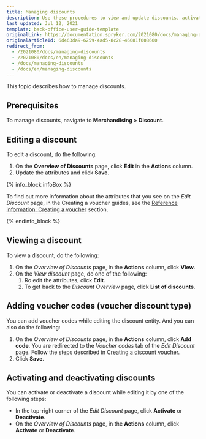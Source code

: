 ```yaml
---
title: Managing discounts
description: Use these procedures to view and update discounts, activate/deactivate discounts, and add voucher codes in the Back Office.
last_updated: Jul 12, 2021
template: back-office-user-guide-template
originalLink: https://documentation.spryker.com/2021080/docs/managing-discounts
originalArticleId: 6d463da9-6259-4ad5-8c28-46081f008600
redirect_from:
  - /2021080/docs/managing-discounts
  - /2021080/docs/en/managing-discounts
  - /docs/managing-discounts
  - /docs/en/managing-discounts
---
```


This topic describes how to manage discounts.

## Prerequisites

To manage discounts, navigate to **Merchandising&nbsp;<span aria-label="and then">></span> Discount**.

## Editing a discount

To edit a discount, do the following:
1. On the **Overview of Discounts** page, click **Edit** in the **Actions** column.
2. Update the attributes and click **Save**.

{% info_block infoBox %}

To find out more information about the attributes that you see on the *Edit Discount* page, in the Creating a voucher guides, see the [Reference information: Creating a voucher](/docs/scos/user/back-office-user-guides/{{page.version}}/merchandising/discount/creating-vouchers.html#reference-information-creating-a-voucher) section.

{% endinfo_block %}

## Viewing a discount

To view a discount, do the following:
1. On the *Overview of Discounts* page, in the **Actions** column, click **View**.
2. On the *View discount* page, do one of the following:
    1. Ro edit the attributes, click **Edit**.
    2.  To get back to the *Discount Overview* page, click **List of discounts**.

## Adding voucher codes (voucher discount type)

You can add voucher codes while editing the discount entity.
And you can also do the following:
1. On the *Overview of Discounts* page, in the **Actions** column, click **Add code**.
You are redirected to the *Voucher codes* tab of the *Edit Discount* page.
    Follow the steps described in [Creating a discount voucher](/docs/scos/user/back-office-user-guides/{{page.version}}/merchandising/discount/creating-vouchers.html).
3. Click **Save**.

## Activating and deactivating discounts

You can activate or deactivate a discount while editing it by one of the following steps:

* In the top-right corner of the *Edit Discount* page, click **Activate** or **Deactivate**.
* On the *Overview of Discounts* page, in the **Actions** column, click **Activate** or **Deactivate**.
